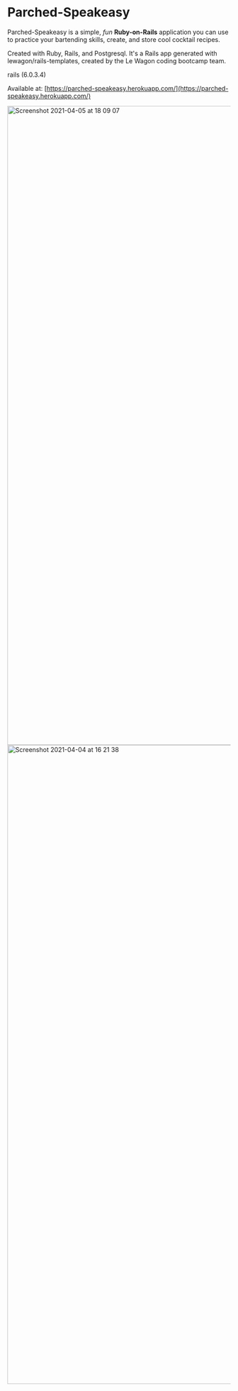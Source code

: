 # Parched-Speakeasy

Parched-Speakeasy is a simple, *fun* **Ruby-on-Rails** application you can use to practice your bartending skills, create, and store cool cocktail recipes.

Created with Ruby, Rails, and Postgresql. It's a Rails app generated with lewagon/rails-templates, created by the Le Wagon coding bootcamp team.

rails (6.0.3.4)

Available at: [https://parched-speakeasy.herokuapp.com/](https://parched-speakeasy.herokuapp.com/)

<img width="1440" alt="Screenshot 2021-04-05 at 18 09 07" src="https://user-images.githubusercontent.com/68465807/113596237-4c75f300-963a-11eb-9ec6-0992fe2beec4.png">
<img width="1440" alt="Screenshot 2021-04-04 at 16 21 38" src="https://user-images.githubusercontent.com/68465807/113511904-7bb93100-9562-11eb-8c6e-9fcd1e463dcd.png">
